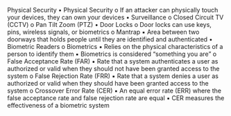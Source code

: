 <!-- ---
layout: post
title:  "CompTIA Security+ SY0-501 Study Notes - Phần B13: Physical Security"
author: blackeye
categories: [ exam network, security, comptia, experience ]
image: assets/images/10.jpg
--- -->

Physical Security
• Physical Security
o If an attacker can physically touch your devices, they can own your devices
• Surveillance
o Closed Circuit TV (CCTV)
o Pan Tilt Zoom (PTZ)
• Door Locks
o Door locks can use keys, pins, wireless signals, or biometrics
o Mantrap
▪ Area between two doorways that holds people until they are identified
and authenticated
• Biometric Readers
o Biometrics
▪ Relies on the physical characteristics of a person to identify them
▪ Biometrics is considered “something you are”
o False Acceptance Rate (FAR)
▪ Rate that a system authenticates a user as authorized or valid when they
should not have been granted access to the system
o False Rejection Rate (FRR)
▪ Rate that a system denies a user as authorized or valid when they should
have been granted access to the system
o Crossover Error Rate (CER)
▪ An equal error rate (ERR) where the false acceptance rate and false
rejection rate are equal
▪ CER measures the effectiveness of a biometric system